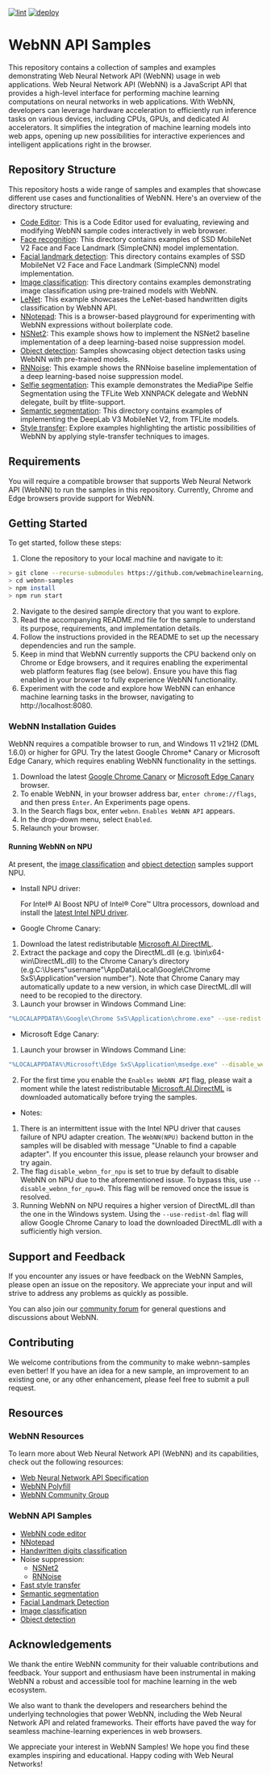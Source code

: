 [![lint](https://github.com/webmachinelearning/webnn-samples/workflows/lint/badge.svg)](https://github.com/webmachinelearning/webnn-samples/actions)
[![deploy](https://github.com/webmachinelearning/webnn-samples/workflows/deploy/badge.svg)](https://github.com/webmachinelearning/webnn-samples/actions)

# WebNN API Samples
This repository contains a collection of samples and examples demonstrating Web Neural Network API (WebNN) usage in web applications. Web Neural Network API (WebNN) is a JavaScript API that provides a high-level interface for performing machine learning computations on neural networks in web applications. With WebNN, developers can leverage hardware acceleration to efficiently run inference tasks on various devices, including CPUs, GPUs, and dedicated AI accelerators. It simplifies the integration of machine learning models into web apps, opening up new possibilities for interactive experiences and intelligent applications right in the browser.

## Repository Structure
This repository hosts a wide range of samples and examples that showcase different use cases and functionalities of WebNN. Here's an overview of the directory structure:    

* [Code Editor](/code): This is a Code Editor used for evaluating, reviewing and modifying WebNN sample codes interactively in web browser.
* [Face recognition](/face_recognition): This directory contains examples of SSD MobileNet V2 Face and Face Landmark (SimpleCNN) model implementation.
* [Facial landmark detection](/facial_landmark_detection): This directory contains examples of SSD MobileNet V2 Face and Face Landmark (SimpleCNN) model implementation.
* [Image classification](/image_classification): This directory contains examples demonstrating image classification using pre-trained models with WebNN.
* [LeNet](/lenet): This example showcases the LeNet-based handwritten digits classification by WebNN API.
* [NNotepad](/nnotepad): This is a browser-based playground for experimenting with WebNN expressions without boilerplate code.
* [NSNet2](/nsnet2): This example shows how to implement the NSNet2 baseline implementation of a deep learning-based noise suppression model.
* [Object detection](/object_detection): Samples showcasing object detection tasks using WebNN with pre-trained models.
* [RNNoise](/rnnoise): This example shows the RNNoise baseline implementation of a deep learning-based noise suppression model.
* [Selfie segmentation](/selfie_segmentation): This example demonstrates the MediaPipe Selfie Segmentation using the TFLite Web XNNPACK delegate and WebNN delegate, built by tflite-support.
* [Semantic segmentation](/semantic_segmentation): This directory contains examples of implementing the DeepLab V3 MobileNet V2, from TFLite models.
* [Style transfer](/style_transfer): Explore examples highlighting the artistic possibilities of WebNN by applying style-transfer techniques to images.

## Requirements
You will require a compatible browser that supports Web Neural Network API (WebNN) to run the samples in this repository. Currently, Chrome and Edge browsers provide support for WebNN.

## Getting Started
To get started, follow these steps:    
1. Clone the repository to your local machine and navigate to it:
 ```bash
> git clone --recurse-submodules https://github.com/webmachinelearning/webnn-samples
> cd webnn-samples
> npm install
> npm run start
```
2. Navigate to the desired sample directory that you want to explore.
3. Read the accompanying README.md file for the sample to understand its purpose, requirements, and implementation details.
4. Follow the instructions provided in the README to set up the necessary dependencies and run the sample.
5. Keep in mind that WebNN currently supports the CPU backend only on Chrome or Edge browsers, and it requires enabling the experimental web platform features flag (see below). Ensure you have this flag enabled in your browser to fully experience WebNN functionality.
6. Experiment with the code and explore how WebNN can enhance machine learning tasks in the browser, navigating to http://localhost:8080.

### WebNN Installation Guides

WebNN requires a compatible browser to run, and Windows 11 v21H2 (DML 1.6.0) or higher for GPU. Try the latest Google Chrome* Canary or Microsoft Edge Canary, which requires enabling WebNN functionality in the settings.

1. Download the latest [Google Chrome Canary](https://www.google.com/chrome/canary/) or [Microsoft Edge Canary](https://www.microsoft.com/en-us/edge/download/insider) browser. 
2. To enable WebNN, in your browser address bar, `enter chrome://flags`, and then press `Enter`. An Experiments page opens. 
3. In the Search flags box, enter `webnn`. `Enables WebNN API` appears. 
4. In the drop-down menu, select `Enabled`. 
5. Relaunch your browser.

#### Running WebNN on NPU
At present, the [image classification](https://webmachinelearning.github.io/webnn-samples/image_classification/) and [object detection](https://webmachinelearning.github.io/webnn-samples/object_detection/) samples support NPU.

* Install NPU driver:

  For Intel® AI Boost NPU of Intel® Core™ Ultra processors, download and install the [latest Intel NPU driver](https://www.intel.com/content/www/us/en/download/794734/intel-npu-driver-windows.html).

* Google Chrome Canary:
1. Download the latest redistributable [Microsoft.AI.DirectML](https://www.nuget.org/packages/Microsoft.AI.DirectML/).
2. Extract the package and copy the DirectML.dll (e.g. \bin\x64-win\DirectML.dll) to the Chrome Canary’s directory (e.g.C:\Users\"username"\AppData\Local\Google\Chrome SxS\Application\"version number"). Note that Chrome Canary may automatically update to a new version, in which case DirectML.dll will need to be recopied to the directory.
3. Launch your browser in Windows Command Line:
```bash
"%LOCALAPPDATA%\Google\Chrome SxS\Application\chrome.exe" --use-redist-dml --disable_webnn_for_npu=0
```

* Microsoft Edge Canary:
1. Launch your browser in Windows Command Line:
```bash
"%LOCALAPPDATA%\Microsoft\Edge SxS\Application\msedge.exe" --disable_webnn_for_npu=0
```
2. For the first time you enable the `Enables WebNN API` flag, please wait a moment while the latest redistributable [Microsoft.AI.DirectML](https://www.nuget.org/packages/Microsoft.AI.DirectML/) is downloaded automatically before trying the samples.

* Notes:
1. There is an intermittent issue with the Intel NPU driver that causes failure of NPU adapter creation. The `WebNN(NPU)` backend button in the samples will be disabled with message "Unable to find a capable adapter". If you encounter this issue, please relaunch your browser and try again.
2. The flag `disable_webnn_for_npu` is set to true by default to disable WebNN on NPU due to the aforementioned issue. To bypass this, use `--disable_webnn_for_npu=0`. This flag will be removed once the issue is resolved.
3. Running WebNN on NPU requires a higher version of DirectML.dll than the one in the Windows system. Using the `--use-redist-dml` flag will allow Google Chrome Canary to load the downloaded DirectML.dll with a sufficiently high version.

## Support and Feedback
If you encounter any issues or have feedback on the WebNN Samples, please open an issue on the repository. We appreciate your input and will strive to address any problems as quickly as possible.

You can also join our [community forum](https://webmachinelearning.github.io/) for general questions and discussions about WebNN.

## Contributing
We welcome contributions from the community to make webnn-samples even better! If you have an idea for a new sample, an improvement to an existing one, or any other enhancement, please feel free to submit a pull request.

## Resources
### WebNN Resources
To learn more about Web Neural Network API (WebNN) and its capabilities, check out the following resources:
* [Web Neural Network API Specification](https://webmachinelearning.github.io/webnn/)
* [WebNN Polyfill](https://github.com/webmachinelearning/webnn-polyfill)
* [WebNN Community Group](https://webmachinelearning.github.io/)

### WebNN API Samples
* [WebNN code editor](https://webmachinelearning.github.io/webnn-samples/code/)
* [NNotepad](https://webmachinelearning.github.io/webnn-samples/nnotepad/)
* [Handwritten digits classification](https://webmachinelearning.github.io/webnn-samples/lenet/)
* Noise suppression:
  * [NSNet2](https://webmachinelearning.github.io/webnn-samples/nsnet2/)
  * [RNNoise](https://webmachinelearning.github.io/webnn-samples/rnnoise/)
* [Fast style transfer](https://webmachinelearning.github.io/webnn-samples/style_transfer/)
* [Semantic segmentation](https://webmachinelearning.github.io/webnn-samples/semantic_segmentation/)
* [Facial Landmark Detection](https://webmachinelearning.github.io/webnn-samples/facial_landmark_detection/)
* [Image classification](https://webmachinelearning.github.io/webnn-samples/image_classification/)
* [Object detection](https://webmachinelearning.github.io/webnn-samples/object_detection/)

## Acknowledgements
We thank the entire WebNN community for their valuable contributions and feedback. Your support and enthusiasm have been instrumental in making WebNN a robust and accessible tool for machine learning in the web ecosystem.

We also want to thank the developers and researchers behind the underlying technologies that power WebNN, including the Web Neural Network API and related frameworks. Their efforts have paved the way for seamless machine-learning experiences in web browsers.

We appreciate your interest in WebNN Samples! We hope you find these examples inspiring and educational. Happy coding with Web Neural Networks!


